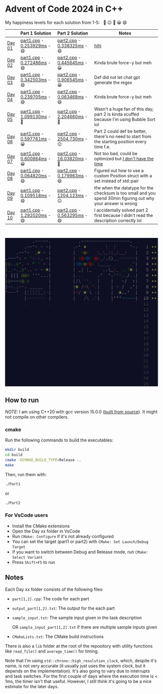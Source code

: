 # Advent of Code 2024 in C++

My happiness levels for each solution from 1-5: &nbsp; 🤨 😐 🙂 😀 😄

|                                                | Part 1 Solution                                                                | Part 2 Solution                                                               | Notes                                                                                                                 |
|:-----------------------------------------------|:-------------------------------------------------------------------------------|:------------------------------------------------------------------------------|-----------------------------------------------------------------------------------------------------------------------|
| [Day 01](https://adventofcode.com/2024/day/1)  | [part1.cpp](Day%2001/part1.cpp) - [0.253929ms](Day%2001/output_part1.txt) - 😄 | [part2.cpp](Day%2001/part2.cpp) - [0.338325ms](Day%2001/output_part2.txt) - 😄 | [hihi](https://www.reddit.com/r/adventofcode/comments/1h3w7mc/2024_day_1_no_llms_here/)                               |
| [Day 02](https://adventofcode.com/2024/day/2)  | [part1.cpp](Day%2002/part1.cpp) - [0.272486ms](Day%2002/output_part1.txt) - 😄 | [part2.cpp](Day%2002/part2.cpp) - [0.445645ms](Day%2002/output_part2.txt) - 😀 | Kinda brute force-y but meh                                                                                           |
| [Day 03](https://adventofcode.com/2024/day/3)  | [part1.cpp](Day%2003/part1.cpp) - [0.342503ms](Day%2003/output_part1.txt) - 😄 | [part2.cpp](Day%2003/part2.cpp) - [0.906545ms](Day%2003/output_part2.txt) - 😀 | Def did not let chat gpt generate the regex                                                                           |
| [Day 04](https://adventofcode.com/2024/day/4)  | [part1.cpp](Day%2004/part1.cpp) - [0.239705ms](Day%2004/output_part1.txt) - 😄 | [part2.cpp](Day%2004/part2.cpp) - [0.063468ms](Day%2004/output_part2.txt) - 😄 | Kinda brute force-y but meh                                                                                           |
| [Day 05](https://adventofcode.com/2024/day/5)  | [part1.cpp](Day%2005/part1.cpp) - [1.099130ms](Day%2005/output_part1.txt) - 🙂 | [part2.cpp](Day%2005/part2.cpp) - [2.204660ms](Day%2005/output_part2.txt) - 🙂 | Wasn't a huge fan of this day; part 2 is kinda scuffed because I'm using Bubble Sort lol                              |
| [Day 06](https://adventofcode.com/2024/day/6)  | [part1.cpp](Day%2006/part1.cpp) - [0.597761ms](Day%2006/output_part1.txt) - 😀 | [part2.cpp](Day%2006/part2.cpp) - [2504.730ms](Day%2006/output_part2.txt) - 😐 | Part 2 could def be better, there's no need to start from the starting position every time f.e.                       |
| [Day 07](https://adventofcode.com/2024/day/7)  | [part1.cpp](Day%2007/part1.cpp) - [0.600864ms](Day%2007/output_part1.txt) - 😀 | [part2.cpp](Day%2007/part2.cpp) - [16.03820ms](Day%2007/output_part2.txt) - 🙂 | Not too bad, could be optimized but [I don't have the time](https://media.tenor.com/pBxKoe4krm0AAAAj/noooo-emote.gif) |
| [Day 08](https://adventofcode.com/2024/day/8)  | [part1.cpp](Day%2008/part1.cpp) - [0.064820ms](Day%2008/output_part1.txt) - 😄 | [part2.cpp](Day%2008/part2.cpp) - [0.179963ms](Day%2008/output_part2.txt) - 😄 | Figured out how to use a custom Position struct with a set instead of std::pair                                       |
| [Day 09](https://adventofcode.com/2024/day/9)  | [part1.cpp](Day%2009/part1.cpp) - [0.109518ms](Day%2009/output_part1.txt) - 😄 | [part2.cpp](Day%2009/part2.cpp) - [1204.123ms](Day%2009/output_part2.txt) - 😐 | tfw when the datatype for the checksum is too small and you spend 30min figuring out why your answer is wrong         |
| [Day 10](https://adventofcode.com/2024/day/10) | [part1.cpp](Day%2010/part1.cpp) - [1.292020ms](Day%2010/output_part1.txt) - 😄 | [part2.cpp](Day%2010/part2.cpp) - [0.563295ms](Day%2010/output_part2.txt) - 😄 | I accidentally solved part 2 first because I didn't read the description correctly lol                                |

&nbsp;

![Advent of Code 2024 Art](art10.png)

## How to run

*NOTE:* I am using C++20 with gcc version 15.0.0 ([built from source](https://gcc.gnu.org/install/index.html)). It might not compile on other compilers.

### cmake

Run the following commands to build the executables:

```bash
mkdir build
cd build
cmake -DCMAKE_BUILD_TYPE=Release ..
make
```

Then, run them with:

```bash
./Part1
```

or

```bash
./Part2
```

### For VsCode users

- Install the CMake extensions
- Open the Day xx folder in VsCode
- Run `CMake: Configure` if it's not already configured
- You can set the target (part1 or part2) with `CMake: Set Launch/Debug Target`
- If you want to switch between Debug and Release mode, run `CMake: Select Variant`
- Press `Shift+F5` to run

## Notes

Each Day xx folder consists of the following files:
- `part[1,2].cpp`: The code for each part
- `output_part[1,2].txt`: The output for the each part
- `sample_input.txt`: The sample input given in the task description

  OR `sample_input_part[1,2].txt` if there are multiple sample inputs given
  
- `CMakeLists.txt`: The CMake build instructions

There is also a `lib` folder at the root of the repository with utility functions like `read_file()` and `average_time()` for timing.

Note that I'm using `std::chrono::high_resolution_clock`, which, despite it's name, is not very accurate (it usually just uses the system clock, but it depends on the implementation).
It's also going to vary due to interrupts and task switches.
For the first couple of days where the execution time is < 1ms, the timer isn't that useful. However, I still think it's going to be a nice estimate for the later days.
